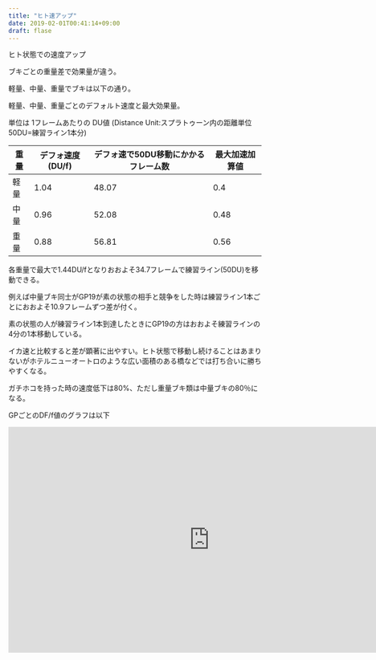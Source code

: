 ```yaml
---
title: "ヒト速アップ"
date: 2019-02-01T00:41:14+09:00
draft: flase
---
```


ヒト状態での速度アップ

ブキごとの重量差で効果量が違う。

軽量、中量、重量でブキは以下の通り。

軽量、中量、重量ごとのデフォルト速度と最大効果量。

単位は 1フレームあたりの DU値 (Distance Unit:スプラトゥーン内の距離単位 50DU=練習ライン1本分)

|重量|デフォ速度(DU/f)|デフォ速で50DU移動にかかるフレーム数|最大加速加算値|
|---|---|---|---|
|軽量|1.04|48.07|0.4|
|中量|0.96|52.08|0.48|
|重量|0.88|56.81|0.56|

各重量で最大で1.44DU/fとなりおおよそ34.7フレームで練習ライン(50DU)を移動できる。

例えば中量ブキ同士がGP19が素の状態の相手と競争をした時は練習ライン1本ごとにおおよそ10.9フレームずつ差が付く。

素の状態の人が練習ライン1本到達したときにGP19の方はおおよそ練習ラインの4分の1本移動している。

イカ速と比較すると差が顕著に出やすい。ヒト状態で移動し続けることはあまりないがホテルニューオートロのような広い面積のある橋などでは打ち合いに勝ちやすくなる。

ガチホコを持った時の速度低下は80%、ただし重量ブキ類は中量ブキの80％になる。

GPごとのDF/f値のグラフは以下

<iframe width="800" height="450" src="https://datastudio.google.com/embed/reporting/1ZLu7iU9Fhs5Q76pwzEgSRafQL0fyGz6G/page/J2xl" frameborder="0" style="border:0" allowfullscreen></iframe>
